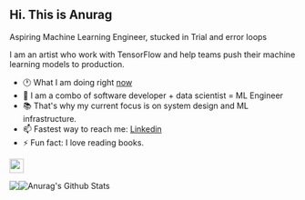 <h2>Hi. This is Anurag</h2>
<p>Aspiring Machine Learning Engineer, stucked in Trial and error loops</p>

I am an artist who work with TensorFlow and help teams push their machine learning models to production. 

- 🕐 What I am doing right <a href="https://anuragdhadse.com/now">now</a>
- 💬 I am a combo of software developer + data scientist = ML Engineer
- 📚 That's why my current focus is on system design and ML infrastructure.
- 📫 Fastest way to reach me: [Linkedin](https://www.linkedin.com/in/adhadse/)
- ⚡  Fun fact: I love reading books.

<p>
    <a href="https://anuragdhadse.medium.com/">
        <img src="https://img.shields.io/badge/medium-%2312100E.svg?&style=for-the-badge&logo=medium&logoColor=white" height=25>
    </a>
</p>

<div style="display: flex; flex-direction: row;">
        <img class src="http://github-readme-streak-stats.herokuapp.com?user=adhadse&theme=darcula&hide_border=true&date_format=M%20j%5B%2C%20Y%5D&currStreakLabel=DD8A37&currStreakNum=934BD1&sideLabels=D48E3F"/>
        <img src="https://github-readme-stats.vercel.app/api?username=adhadse&count_private=true&theme=darcula&show_icons=true&hide_rank=true&hide_border=true&title_color=DD8A37&icon_color=934BD1" alt="Anurag's Github Stats" />
</div>


